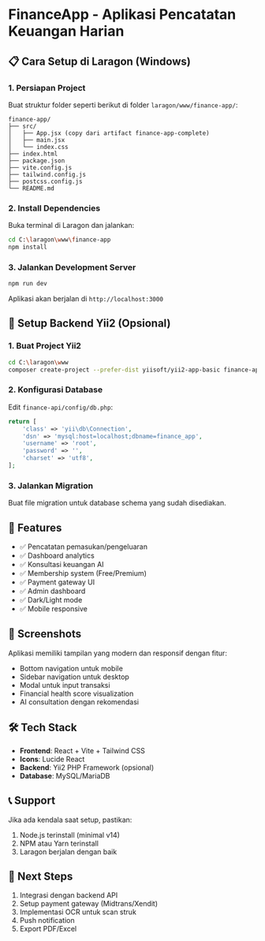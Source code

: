 # FinanceApp - Aplikasi Pencatatan Keuangan Harian

## 📋 Cara Setup di Laragon (Windows)

### 1. Persiapan Project

Buat struktur folder seperti berikut di folder `laragon/www/finance-app/`:

```
finance-app/
├── src/
│   ├── App.jsx (copy dari artifact finance-app-complete)
│   ├── main.jsx
│   └── index.css
├── index.html
├── package.json
├── vite.config.js
├── tailwind.config.js
├── postcss.config.js
└── README.md
```

### 2. Install Dependencies

Buka terminal di Laragon dan jalankan:

```bash
cd C:\laragon\www\finance-app
npm install
```

### 3. Jalankan Development Server

```bash
npm run dev
```

Aplikasi akan berjalan di `http://localhost:3000`

## 🔧 Setup Backend Yii2 (Opsional)

### 1. Buat Project Yii2

```bash
cd C:\laragon\www
composer create-project --prefer-dist yiisoft/yii2-app-basic finance-api
```

### 2. Konfigurasi Database

Edit `finance-api/config/db.php`:

```php
return [
    'class' => 'yii\db\Connection',
    'dsn' => 'mysql:host=localhost;dbname=finance_app',
    'username' => 'root',
    'password' => '',
    'charset' => 'utf8',
];
```

### 3. Jalankan Migration

Buat file migration untuk database schema yang sudah disediakan.

## 🚀 Features

- ✅ Pencatatan pemasukan/pengeluaran
- ✅ Dashboard analytics
- ✅ Konsultasi keuangan AI
- ✅ Membership system (Free/Premium)
- ✅ Payment gateway UI
- ✅ Admin dashboard
- ✅ Dark/Light mode
- ✅ Mobile responsive

## 📱 Screenshots

Aplikasi memiliki tampilan yang modern dan responsif dengan fitur:

- Bottom navigation untuk mobile
- Sidebar navigation untuk desktop
- Modal untuk input transaksi
- Financial health score visualization
- AI consultation dengan rekomendasi

## 🛠️ Tech Stack

- **Frontend**: React + Vite + Tailwind CSS
- **Icons**: Lucide React
- **Backend**: Yii2 PHP Framework (opsional)
- **Database**: MySQL/MariaDB

## 📞 Support

Jika ada kendala saat setup, pastikan:

1. Node.js terinstall (minimal v14)
2. NPM atau Yarn terinstall
3. Laragon berjalan dengan baik

## 🔄 Next Steps

1. Integrasi dengan backend API
2. Setup payment gateway (Midtrans/Xendit)
3. Implementasi OCR untuk scan struk
4. Push notification
5. Export PDF/Excel
